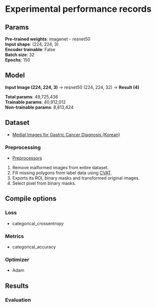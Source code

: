 # Experimental performance records

## Params
**Pre-trained weights**: imagenet - resnet50<br>
**Input shape**: (224, 224, 3)<br>
**Encoder trainable**: False<br>
**Batch size**: 32<br>
**Epochs**: 150

## Model
**Input Image (224, 224, 3)** → resnet50 (224, 224, 32) → **Result (4)**

**Total params**: 49,725,436<br>
**Trainable params**: 40,912,012<br>
**Non-trainable params**: 8,813,424<br>

## Dataset

- [Medial Images for Gastric Cancer Diagnosis (Korean)](https://aihub.or.kr/aidata/33988)

### Preprocessing

- [Preprocessors](https://github.com/Basars/preprocessors)

1. Remove malformed images from entire dataset.
2. Fill missing polygons from label data using [CVAT](https://github.com/openvinotoolkit/cvat).
3. Exports its ROI, binary masks and transformed original images.
4. Select pixel from binary masks.

## Compile options

### Loss
- categorical_crossentropy

### Metrics
- categorical_accuracy

### Optimizer
- Adam

## Results


### Evaluation
